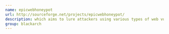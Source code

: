 ```yaml
---
name: epicwebhoneypot
url: http://sourceforge.net/projects/epicwebhoneypot/
description: which aims to lure attackers using various types of web vulnerability scanners by tricking them into believing that they have found a vulnerability on a host. URL : http://sourceforge.net/projects/epicwebhoneypot/ Groups : blackarch blackarch-webapp blackarch-defensive blackarch-honeypot
group: blackarch
---
```

